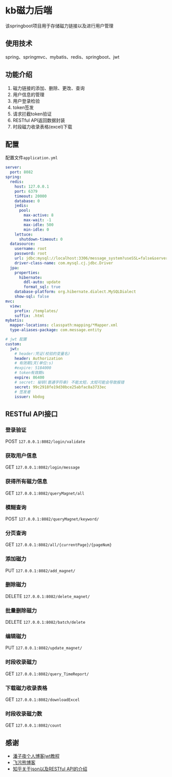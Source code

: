 # kb磁力后端
该springboot项目用于存储磁力链接以及进行用户管理
## 使用技术
spring、springmvc、mybatis、redis、springboot、jwt
## 功能介绍
1. 磁力链接的添加、删除、更改、查询
2. 用户信息的管理
3. 用户登录检验
4. token签发
5. 请求拦截token验证
6. RESTful API返回数据封装
7. 时段磁力收录表格(excel)下载
## 配置
配置文件`application.yml`
```yaml
server:
  port: 8082
spring:
  redis:
    host: 127.0.0.1
    port: 6379
    timeout: 20000
    database: 0
    jedis:
      pool:
        max-active: 8
        max-wait: -1
        max-idle: 500
        min-idle: 0
    lettuce:
      shutdown-timeout: 0
  datasource:
    username: root
    password: root
    url: jdbc:mysql://localhost:3306/message_system?useSSL=false&serverTimezone=GMT
    driver-class-name: com.mysql.cj.jdbc.Driver
  jpa:
    properties:
      hibernate:
        ddl-auto: update
        format_sql: true
    database-platform: org.hibernate.dialect.MySQLDialect
    show-sql: false
mvc:
  view:
    prefix: /templates/
    suffix: .html
mybatis:
  mapper-locations: classpath:mapping/*Mapper.xml
  type-aliases-package: com.message.entity

# jwt 配置
custom:
  jwt:
    # header:凭证(校验的变量名)
    header: Authorization
    # 有效期1天(单位:s)
    #expire: 5184000
    # token有效期s
    expire: 86400
    # secret: 秘钥(普通字符串) 不能太短，太短可能会导致报错
    secret: 99c2918fe19d30bce25abfac8a3733ec
    # 签发者
    issuer: kbdog

```
## RESTful API接口
### 登录验证
POST `127.0.0.1:8082/login/validate`
### 获取用户信息
GET `127.0.0.1:8082/login/message`
### 获得所有磁力信息
GET `127.0.0.1:8082/queryMagnet/all`
### 模糊查询
POST `127.0.0.1:8082/queryMagnet/keyword/`
### 分页查询
GET `127.0.0.1:8082/all/{currentPage}/{pageNum}`
### 添加磁力
PUT `127.0.0.1:8082/add_magnet/`
### 删除磁力
DELETE `127.0.0.1:8082/delete_magnet/`
### 批量删除磁力
DELETE `127.0.0.1:8082/batch/delete`
### 编辑磁力
PUT `127.0.0.1:8082/update_magnet/`
### 时段收录磁力
GET `127.0.0.1:8082/query_TimeReport/`
### 下载磁力收录表格
GET `127.0.0.1:8082/downloadExcel`
### 时段收录磁力数
GET `127.0.0.1:8082/count`
## 感谢
* [潘子夜个人博客jwt教程](https://www.panziye.com/java/1349.html)
* [飞污熊博客](https://www.xncoding.com/2017/07/05/spring/sb-restful.html)
* [知乎关于json以及RESTful API的介绍](https://zhuanlan.zhihu.com/p/85895338)



